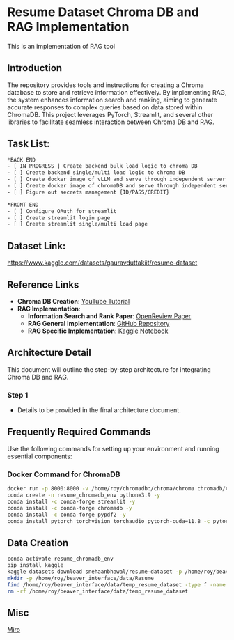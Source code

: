 # Resume Dataset Chroma DB and RAG Implementation

This is an implementation of RAG tool 

## Introduction

The repository provides tools and instructions for creating a Chroma database to store and retrieve information effectively. By implementing RAG, the system enhances information search and ranking, aiming to generate accurate responses to complex queries based on data stored within ChromaDB. This project leverages PyTorch, Streamlit, and several other libraries to facilitate seamless interaction between Chroma DB and RAG.

## Task List:
```bash
*BACK END
- [ IN PROGRESS ] Create backend bulk load logic to chroma DB
- [ ] Create backend single/multi load logic to chroma DB
- [ ] Create docker image of vLLM and serve through independent server 
- [ ] Create docker image of chromaDB and serve through independent server
- [ ] Figure out secrets management {ID/PASS/CREDIT} 

*FRONT END
- [ ] Configure OAuth for streamlit
- [ ] Create streamlit login page
- [ ] Create streamlit single/multi load page


```

## Dataset Link: 
https://www.kaggle.com/datasets/gauravduttakiit/resume-dataset

## Reference Links

- **Chroma DB Creation**: [YouTube Tutorial](https://www.youtube.com/watch?v=61kaK-e3Owc)
- **RAG Implementation**:
  - **Information Search and Rank Paper**: [OpenReview Paper](https://openreview.net/pdf?id=vhLAb1dpIw)
  - **RAG General Implementation**: [GitHub Repository](https://github.com/GURPREETKAURJETHRA/RAG-using-Llama3-Langchain-and-ChromaDB)
  - **RAG Specific Implementation**: [Kaggle Notebook](https://www.kaggle.com/code/gpreda/rag-using-llama3-langchain-and-chromadb)

## Architecture Detail

This document will outline the step-by-step architecture for integrating Chroma DB and RAG.

### Step 1

- Details to be provided in the final architecture document.

## Frequently Required Commands

Use the following commands for setting up your environment and running essential components:

### Docker Command for ChromaDB

```bash
docker run -p 8000:8000 -v /home/roy/chromadb:/chroma/chroma chromadb/chroma
conda create -n resume_chromadb_env python=3.9 -y
conda install -c conda-forge streamlit -y
conda install -c conda-forge chromadb -y
conda install -c conda-forge pypdf2 -y
conda install pytorch torchvision torchaudio pytorch-cuda=11.8 -c pytorch -c nvidia -y

```



## Data Creation 

```bash
conda activate resume_chromadb_env
pip install kaggle
kaggle datasets download snehaanbhawal/resume-dataset -p /home/roy/beaver_interface/data/temp_resume_dataset --unzip
mkdir -p /home/roy/beaver_interface/data/Resume
find /home/roy/beaver_interface/data/temp_resume_dataset -type f -name "*.pdf" -exec mv {} /home/roy/beaver_interface/data/Resume \;
rm -rf /home/roy/beaver_interface/data/temp_resume_dataset

```


## Misc
[Miro](https://miro.com/app/board/uXjVLEHfhy4=/)